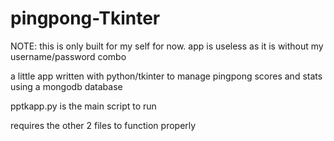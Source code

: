 # pingpong-Tkinter

NOTE: this is only built for my self for now. app is useless as it is without my username/password combo

a little app written with python/tkinter to manage pingpong scores and stats using a mongodb database

pptkapp.py is the main script to run

requires the other 2 files to function properly

